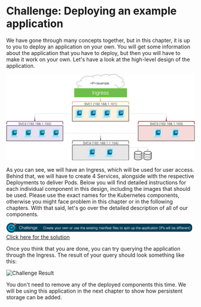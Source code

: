 # Challenge: Deploying an example application
We have gone through many concepts together, but in this chapter, it is up to you to deploy an application on your own. You will get some information about the application that you have to deploy, but then you will have to make it work on your own. Let's have a look at the high-level design of the application.

![Application Design](img/app_design.png?raw=true "Application Design")

As you can see, we will have an Ingress, which will be used for user access. Behind that, we will have to create 4 Services, alongside with the respective Deployments to deliver Pods. Below you will find detailed instructions for each individual component in this design, including the images that should be used. Please use the exact names for the Kubernetes components, otherwise you might face problem in this chapter or in the following chapters. With that said, let's go over the detailed description of all of our components.









![Challenge](img/challenge1.png?raw=true "Challenge")
[Click here for the solution](./solutions/ "Click here for the solution")

Once you think that you are done, you can try querying the application through the Ingress. The result of your query should look something like this:

![Challenge Result](img/challenge_result.png?raw=true "Challenge Result")

You don't need to remove any of the deployed components this time. We will be using this application in the next chapter to show how persistent storage can be added.

